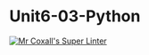# Unit6-03-Python
[![Mr Coxall's Super Linter](https://github.com/ICS3U-Programming-MarcusW/Unit6-03-Python/workflows/Mr%20Coxall's%20Super%20Linter/badge.svg)](https://github.com/ICS3U-Programming-MarcusW/Unit6-03-Python/actions/)
